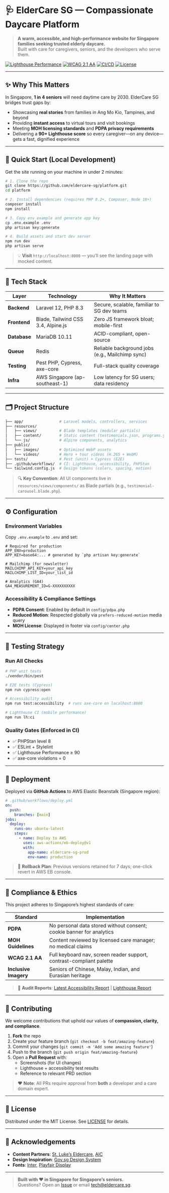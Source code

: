 # 🩺 ElderCare SG — Compassionate Daycare Platform

> **A warm, accessible, and high-performance website for Singapore families seeking trusted elderly daycare.**  
> Built with care for caregivers, seniors, and the developers who serve them.

[![Lighthouse Performance](https://img.shields.io/badge/Lighthouse-Performance_%3E90-brightgreen?logo=googlechrome)](https://googlechrome.github.io/lighthouse/viewer/)
[![WCAG 2.1 AA](https://img.shields.io/badge/Accessibility-WCAG_2.1_AA-brightgreen?logo=accessibility)](https://www.w3.org/WAI/standards-guidelines/wcag/)
[![CI/CD](https://github.com/eldercare-sg/platform/actions/workflows/ci.yml/badge.svg)](https://github.com/eldercare-sg/platform/actions)
[![License](https://img.shields.io/badge/License-MIT-blue.svg)](LICENSE)

---

## ✨ Why This Matters

In Singapore, **1 in 4 seniors** will need daytime care by 2030. ElderCare SG bridges trust gaps by:
- Showcasing **real stories** from families in Ang Mo Kio, Tampines, and beyond  
- Providing **instant access** to virtual tours and visit bookings  
- Meeting **MOH licensing standards** and **PDPA privacy requirements**  
- Delivering a **90+ Lighthouse score** so every caregiver—on any device—gets a fast, dignified experience  

---

## 🚀 Quick Start (Local Development)

Get the site running on your machine in under 2 minutes:

```bash
# 1. Clone the repo
git clone https://github.com/eldercare-sg/platform.git
cd platform

# 2. Install dependencies (requires PHP 8.2+, Composer, Node 18+)
composer install
npm install

# 3. Copy env example and generate app key
cp .env.example .env
php artisan key:generate

# 4. Build assets and start dev server
npm run dev
php artisan serve
```

> 💡 **Visit** `http://localhost:8000` — you’ll see the landing page with mocked content.

---

## 🧰 Tech Stack

| Layer        | Technology                          | Why It Matters |
|--------------|-------------------------------------|----------------|
| **Backend**  | Laravel 12, PHP 8.3                 | Secure, scalable, familiar to SG dev teams |
| **Frontend** | Blade, Tailwind CSS 3.4, Alpine.js   | Zero JS framework bloat; mobile-first |
| **Database** | MariaDB 10.11                       | ACID-compliant, open-source |
| **Queue**    | Redis                               | Reliable background jobs (e.g., Mailchimp sync) |
| **Testing**  | Pest PHP, Cypress, axe-core         | Full-stack quality coverage |
| **Infra**    | AWS Singapore (ap-southeast-1)      | Low latency for SG users; data residency |

---

## 🗂️ Project Structure

```bash
├── app/                # Laravel models, controllers, services
├── resources/
│   ├── views/          # Blade templates (modular partials)
│   ├── content/        # Static content (testimonials.json, programs.yml)
│   └── js/             # Alpine components, analytics
├── public/
│   ├── images/         # Optimized WebP assets
│   └── videos/         # Hero + tour videos (H.265 + WebM)
├── tests/              # Pest (unit) + Cypress (E2E)
├── .github/workflows/  # CI: Lighthouse, accessibility, PHPStan
└── tailwind.config.js  # Design tokens (colors, spacing, motion)
```

> 🔍 **Key Convention**: All UI components live in `resources/views/components/` as Blade partials (e.g., `testimonial-carousel.blade.php`).

---

## ⚙️ Configuration

### Environment Variables
Copy `.env.example` to `.env` and set:

```env
# Required for production
APP_ENV=production
APP_KEY=base64:... # generated by `php artisan key:generate`

# Mailchimp (for newsletter)
MAILCHIMP_API_KEY=your_api_key
MAILCHIMP_LIST_ID=your_list_id

# Analytics (GA4)
GA4_MEASUREMENT_ID=G-XXXXXXXXXX
```

### Accessibility & Compliance Settings
- **PDPA Consent**: Enabled by default in `config/pdpa.php`
- **Reduced Motion**: Respected globally via `prefers-reduced-motion` media query
- **MOH License**: Displayed in footer via `config/center.php`

---

## 🧪 Testing Strategy

### Run All Checks
```bash
# PHP unit tests
./vendor/bin/pest

# E2E tests (Cypress)
npm run cypress:open

# Accessibility audit
npm run test:accessibility  # runs axe-core on localhost:8000

# Lighthouse CI (mobile performance)
npm run lh:ci
```

### Quality Gates (Enforced in CI)
- ✅ PHPStan level 8  
- ✅ ESLint + Stylelint  
- ✅ Lighthouse Performance ≥ 90  
- ✅ axe-core violations = 0  

---

## 🚢 Deployment

Deployed via **GitHub Actions** to AWS Elastic Beanstalk (Singapore region):

```yaml
# .github/workflows/deploy.yml
on:
  push:
    branches: [main]
jobs:
  deploy:
    runs-on: ubuntu-latest
    steps:
      - name: Deploy to AWS
        uses: aws-actions/eb-deploy@v1
        with:
          app-name: eldercare-sg-prod
          env-name: production
```

> 📌 **Rollback Plan**: Previous versions retained for 7 days; one-click revert in AWS EB console.

---

## 🌱 Compliance & Ethics

This project adheres to Singapore’s highest standards of care:

| Standard       | Implementation |
|----------------|----------------|
| **PDPA**       | No personal data stored without consent; cookie banner for analytics |
| **MOH Guidelines** | Content reviewed by licensed care manager; no medical claims |
| **WCAG 2.1 AA** | Full keyboard nav, screen reader support, contrast-compliant palette |
| **Inclusive Imagery** | Seniors of Chinese, Malay, Indian, and Eurasian heritage |

> 📄 **Audit Reports**: [Latest Accessibility Report](./reports/accessibility-2024-06.pdf) | [Lighthouse Report](./reports/lighthouse-2024-06.json)

---

## 🤝 Contributing

We welcome contributions that uphold our values of **compassion, clarity, and compliance**.

1. **Fork** the repo  
2. Create your feature branch (`git checkout -b feat/amazing-feature`)  
3. Commit your changes (`git commit -m 'Add some amazing feature'`)  
4. Push to the branch (`git push origin feat/amazing-feature`)  
5. Open a **Pull Request** with:
   - Screenshots (for UI changes)
   - Lighthouse + accessibility test results
   - Reference to relevant PRD section

> ❤️ **Note**: All PRs require approval from **both** a developer and a care domain expert.

---

## 📜 License

Distributed under the MIT License. See [LICENSE](LICENSE) for details.

---

## 🙏 Acknowledgements

- **Content Partners**: [St. Luke’s Eldercare](https://www.stlukes.org.sg), [AIC](https://www.aic.sg)  
- **Design Inspiration**: [Gov.sg Design System](https://designsystem.gov.sg)  
- **Fonts**: [Inter](https://rsms.me/inter/), [Playfair Display](https://fonts.google.com/specimen/Playfair+Display)  

---

> **Built with ❤️ in Singapore for Singapore’s seniors.**  
> Questions? Open an [Issue](https://github.com/eldercare-sg/platform/issues) or email tech@eldercare.sg.
